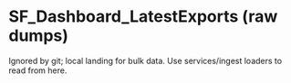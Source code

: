 # SF_Dashboard_LatestExports (raw dumps)
Ignored by git; local landing for bulk data.
Use services/ingest loaders to read from here.